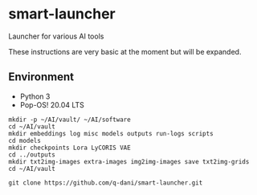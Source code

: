 # smart-launcher
Launcher for various AI tools


These instructions are very basic at the moment but will be expanded.

## Environment
* Python 3
* Pop-OS! 20.04 LTS
```
mkdir -p ~/AI/vault/ ~/AI/software
cd ~/AI/vault
mkdir embeddings log misc models outputs run-logs scripts
cd models
mkdir checkpoints Lora LyCORIS VAE
cd ../outputs
mkdir txt2img-images extra-images img2img-images save txt2img-grids
cd ~/AI/vault

git clone https://github.com/q-dani/smart-launcher.git
```
